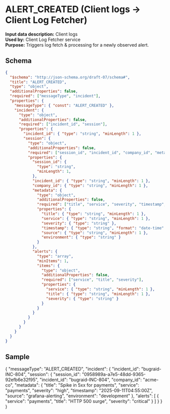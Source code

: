 # ALERT_CREATED (Client logs → Client Log Fetcher)

**Input data description:** Client logs  
**Used by:** Client Log Fetcher service  
**Purpose:** Triggers log fetch & processing for a newly observed alert.

## Schema
```json schema
{
  "$schema": "http://json-schema.org/draft-07/schema#",
  "title": "ALERT_CREATED",
  "type": "object",
  "additionalProperties": false,
  "required": ["messageType", "incident"],
  "properties": {
    "messageType": { "const": "ALERT_CREATED" },
    "incident": {
      "type": "object",
      "additionalProperties": false,
      "required": ["incident_id", "session"],
      "properties": {
        "incident_id": { "type": "string", "minLength": 1 },
        "session": {
          "type": "object",
          "additionalProperties": false,
          "required": ["session_id", "incident_id", "company_id", "metadata", "alerts"],
          "properties": {
            "session_id": {
              "type": "string",
              "minLength": 1,
            },
            "incident_id": { "type": "string", "minLength": 1 },
            "company_id": { "type": "string", "minLength": 1 },
            "metadata": {
              "type": "object",
              "additionalProperties": false,
              "required": ["title", "service", "severity", "timestamp", "source", "environment"],
              "properties": {
                "title": { "type": "string", "minLength": 1 },
                "service": { "type": "string", "minLength": 1 },
                "severity": { "type": "string" },
                "timestamp": { "type": "string", "format": "date-time" },
                "source": { "type": "string", "minLength": 1 },
                "environment": { "type": "string" }
              }
            },
            "alerts": {
              "type": "array",
              "minItems": 1,
              "items": {
                "type": "object",
                "additionalProperties": false,
                "required": ["service", "title", "severity"],
                "properties": {
                  "service": { "type": "string", "minLength": 1 },
                  "title": { "type": "string", "minLength": 1 },
                  "severity": { "type": "string" }
                }
              }
            }
          }
        }
      }
    }
  }
}
```
## Sample 
{
  "messageType": "ALERT_CREATED",
  "incident": {
    "incident_id": "bugraid-INC-804",
    "session": {
      "session_id": "0958989a-a7e5-48dd-9365-92efb6e32f95",
      "incident_id": "bugraid-INC-804",
      "company_id": "acme-co",
      "metadata": {
        "title": "Spike in 5xx for payments",
        "service": "payments",
        "severity": "high",
        "timestamp": "2025-09-11T04:55:00Z",
        "source": "grafana-alerting",
        "environment": "development"
      },
      "alerts": [
        { "service": "payments", "title": "HTTP 500 surge", "severity": "critical" }
      ]
    }
  }
}
